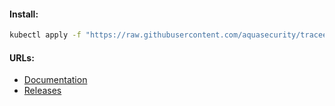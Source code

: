 #### Install:
```bash
kubectl apply -f "https://raw.githubusercontent.com/aquasecurity/tracee/v0.17.1/deploy/kubernetes/tracee/tracee.yaml"
```

#### URLs:
- [Documentation](https://aquasecurity.github.io/tracee/latest)
- [Releases](https://github.com/aquasecurity/tracee/releases)
